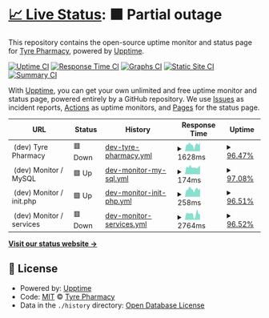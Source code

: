# [📈 Live Status](https://tyrepharm.github.io/upptime-test): <!--live status--> **🟧 Partial outage**

This repository contains the open-source uptime monitor and status page for [Tyre Pharmacy](https://tyrepharm.ru), powered by [Upptime](https://github.com/upptime/upptime).

[![Uptime CI](https://github.com/koj-co/upptime/workflows/Uptime%20CI/badge.svg)](https://github.com/koj-co/upptime/actions?query=workflow%3A%22Uptime+CI%22)
[![Response Time CI](https://github.com/koj-co/upptime/workflows/Response%20Time%20CI/badge.svg)](https://github.com/koj-co/upptime/actions?query=workflow%3A%22Response+Time+CI%22)
[![Graphs CI](https://github.com/koj-co/upptime/workflows/Graphs%20CI/badge.svg)](https://github.com/koj-co/upptime/actions?query=workflow%3A%22Graphs+CI%22)
[![Static Site CI](https://github.com/koj-co/upptime/workflows/Static%20Site%20CI/badge.svg)](https://github.com/koj-co/upptime/actions?query=workflow%3A%22Static+Site+CI%22)
[![Summary CI](https://github.com/koj-co/upptime/workflows/Summary%20CI/badge.svg)](https://github.com/koj-co/upptime/actions?query=workflow%3A%22Summary+CI%22)

With [Upptime](https://upptime.js.org), you can get your own unlimited and free uptime monitor and status page, powered entirely by a GitHub repository. We use [Issues](https://github.com/tyrepharm/upptime-test/issues) as incident reports, [Actions](https://github.com/tyrepharm/upptime-test/actions) as uptime monitors, and [Pages](https://tyrepharm.github.io/upptime-test) for the status page.

<!--start: status pages-->
<!-- This summary is generated by Upptime (https://github.com/upptime/upptime) -->
<!-- Do not edit this manually, your changes will be overwritten -->
<!-- prettier-ignore -->
| URL | Status | History | Response Time | Uptime |
| --- | ------ | ------- | ------------- | ------ |
| <img alt="" src="https://favicons.githubusercontent.com/null" height="13"> (dev) Tyre Pharmacy | 🟥 Down | [dev-tyre-pharmacy.yml](https://github.com/tyrepharm/upptime-test/commits/master/history/dev-tyre-pharmacy.yml) | <details><summary><img alt="Response time graph" src="./graphs/dev-tyre-pharmacy/response-time-week.png" height="20"> 1628ms</summary><br><a href="https://tyrepharm.github.io/upptime-test/history/dev-tyre-pharmacy"><img alt="Response time 1644" src="https://img.shields.io/endpoint?url=https%3A%2F%2Fraw.githubusercontent.com%2Ftyrepharm%2Fupptime-test%2Fmaster%2Fapi%2Fdev-tyre-pharmacy%2Fresponse-time.json"></a><br><a href="https://tyrepharm.github.io/upptime-test/history/dev-tyre-pharmacy"><img alt="24-hour response time 2043" src="https://img.shields.io/endpoint?url=https%3A%2F%2Fraw.githubusercontent.com%2Ftyrepharm%2Fupptime-test%2Fmaster%2Fapi%2Fdev-tyre-pharmacy%2Fresponse-time-day.json"></a><br><a href="https://tyrepharm.github.io/upptime-test/history/dev-tyre-pharmacy"><img alt="7-day response time 1628" src="https://img.shields.io/endpoint?url=https%3A%2F%2Fraw.githubusercontent.com%2Ftyrepharm%2Fupptime-test%2Fmaster%2Fapi%2Fdev-tyre-pharmacy%2Fresponse-time-week.json"></a><br><a href="https://tyrepharm.github.io/upptime-test/history/dev-tyre-pharmacy"><img alt="30-day response time 1698" src="https://img.shields.io/endpoint?url=https%3A%2F%2Fraw.githubusercontent.com%2Ftyrepharm%2Fupptime-test%2Fmaster%2Fapi%2Fdev-tyre-pharmacy%2Fresponse-time-month.json"></a><br><a href="https://tyrepharm.github.io/upptime-test/history/dev-tyre-pharmacy"><img alt="1-year response time 1644" src="https://img.shields.io/endpoint?url=https%3A%2F%2Fraw.githubusercontent.com%2Ftyrepharm%2Fupptime-test%2Fmaster%2Fapi%2Fdev-tyre-pharmacy%2Fresponse-time-year.json"></a></details> | <details><summary><a href="https://tyrepharm.github.io/upptime-test/history/dev-tyre-pharmacy">96.47%</a></summary><a href="https://tyrepharm.github.io/upptime-test/history/dev-tyre-pharmacy"><img alt="All-time uptime 99.23%" src="https://img.shields.io/endpoint?url=https%3A%2F%2Fraw.githubusercontent.com%2Ftyrepharm%2Fupptime-test%2Fmaster%2Fapi%2Fdev-tyre-pharmacy%2Fuptime.json"></a><br><a href="https://tyrepharm.github.io/upptime-test/history/dev-tyre-pharmacy"><img alt="24-hour uptime 99.87%" src="https://img.shields.io/endpoint?url=https%3A%2F%2Fraw.githubusercontent.com%2Ftyrepharm%2Fupptime-test%2Fmaster%2Fapi%2Fdev-tyre-pharmacy%2Fuptime-day.json"></a><br><a href="https://tyrepharm.github.io/upptime-test/history/dev-tyre-pharmacy"><img alt="7-day uptime 96.47%" src="https://img.shields.io/endpoint?url=https%3A%2F%2Fraw.githubusercontent.com%2Ftyrepharm%2Fupptime-test%2Fmaster%2Fapi%2Fdev-tyre-pharmacy%2Fuptime-week.json"></a><br><a href="https://tyrepharm.github.io/upptime-test/history/dev-tyre-pharmacy"><img alt="30-day uptime 98.75%" src="https://img.shields.io/endpoint?url=https%3A%2F%2Fraw.githubusercontent.com%2Ftyrepharm%2Fupptime-test%2Fmaster%2Fapi%2Fdev-tyre-pharmacy%2Fuptime-month.json"></a><br><a href="https://tyrepharm.github.io/upptime-test/history/dev-tyre-pharmacy"><img alt="1-year uptime 99.23%" src="https://img.shields.io/endpoint?url=https%3A%2F%2Fraw.githubusercontent.com%2Ftyrepharm%2Fupptime-test%2Fmaster%2Fapi%2Fdev-tyre-pharmacy%2Fuptime-year.json"></a></details>
| <img alt="" src="https://favicons.githubusercontent.com/null" height="13"> (dev) Monitor / MySQL | 🟩 Up | [dev-monitor-my-sql.yml](https://github.com/tyrepharm/upptime-test/commits/master/history/dev-monitor-my-sql.yml) | <details><summary><img alt="Response time graph" src="./graphs/dev-monitor-my-sql/response-time-week.png" height="20"> 174ms</summary><br><a href="https://tyrepharm.github.io/upptime-test/history/dev-monitor-my-sql"><img alt="Response time 403" src="https://img.shields.io/endpoint?url=https%3A%2F%2Fraw.githubusercontent.com%2Ftyrepharm%2Fupptime-test%2Fmaster%2Fapi%2Fdev-monitor-my-sql%2Fresponse-time.json"></a><br><a href="https://tyrepharm.github.io/upptime-test/history/dev-monitor-my-sql"><img alt="24-hour response time 179" src="https://img.shields.io/endpoint?url=https%3A%2F%2Fraw.githubusercontent.com%2Ftyrepharm%2Fupptime-test%2Fmaster%2Fapi%2Fdev-monitor-my-sql%2Fresponse-time-day.json"></a><br><a href="https://tyrepharm.github.io/upptime-test/history/dev-monitor-my-sql"><img alt="7-day response time 174" src="https://img.shields.io/endpoint?url=https%3A%2F%2Fraw.githubusercontent.com%2Ftyrepharm%2Fupptime-test%2Fmaster%2Fapi%2Fdev-monitor-my-sql%2Fresponse-time-week.json"></a><br><a href="https://tyrepharm.github.io/upptime-test/history/dev-monitor-my-sql"><img alt="30-day response time 334" src="https://img.shields.io/endpoint?url=https%3A%2F%2Fraw.githubusercontent.com%2Ftyrepharm%2Fupptime-test%2Fmaster%2Fapi%2Fdev-monitor-my-sql%2Fresponse-time-month.json"></a><br><a href="https://tyrepharm.github.io/upptime-test/history/dev-monitor-my-sql"><img alt="1-year response time 403" src="https://img.shields.io/endpoint?url=https%3A%2F%2Fraw.githubusercontent.com%2Ftyrepharm%2Fupptime-test%2Fmaster%2Fapi%2Fdev-monitor-my-sql%2Fresponse-time-year.json"></a></details> | <details><summary><a href="https://tyrepharm.github.io/upptime-test/history/dev-monitor-my-sql">97.08%</a></summary><a href="https://tyrepharm.github.io/upptime-test/history/dev-monitor-my-sql"><img alt="All-time uptime 99.35%" src="https://img.shields.io/endpoint?url=https%3A%2F%2Fraw.githubusercontent.com%2Ftyrepharm%2Fupptime-test%2Fmaster%2Fapi%2Fdev-monitor-my-sql%2Fuptime.json"></a><br><a href="https://tyrepharm.github.io/upptime-test/history/dev-monitor-my-sql"><img alt="24-hour uptime 100.00%" src="https://img.shields.io/endpoint?url=https%3A%2F%2Fraw.githubusercontent.com%2Ftyrepharm%2Fupptime-test%2Fmaster%2Fapi%2Fdev-monitor-my-sql%2Fuptime-day.json"></a><br><a href="https://tyrepharm.github.io/upptime-test/history/dev-monitor-my-sql"><img alt="7-day uptime 97.08%" src="https://img.shields.io/endpoint?url=https%3A%2F%2Fraw.githubusercontent.com%2Ftyrepharm%2Fupptime-test%2Fmaster%2Fapi%2Fdev-monitor-my-sql%2Fuptime-week.json"></a><br><a href="https://tyrepharm.github.io/upptime-test/history/dev-monitor-my-sql"><img alt="30-day uptime 98.98%" src="https://img.shields.io/endpoint?url=https%3A%2F%2Fraw.githubusercontent.com%2Ftyrepharm%2Fupptime-test%2Fmaster%2Fapi%2Fdev-monitor-my-sql%2Fuptime-month.json"></a><br><a href="https://tyrepharm.github.io/upptime-test/history/dev-monitor-my-sql"><img alt="1-year uptime 99.35%" src="https://img.shields.io/endpoint?url=https%3A%2F%2Fraw.githubusercontent.com%2Ftyrepharm%2Fupptime-test%2Fmaster%2Fapi%2Fdev-monitor-my-sql%2Fuptime-year.json"></a></details>
| <img alt="" src="https://favicons.githubusercontent.com/null" height="13"> (dev) Monitor / init.php | 🟩 Up | [dev-monitor-init-php.yml](https://github.com/tyrepharm/upptime-test/commits/master/history/dev-monitor-init-php.yml) | <details><summary><img alt="Response time graph" src="./graphs/dev-monitor-init-php/response-time-week.png" height="20"> 258ms</summary><br><a href="https://tyrepharm.github.io/upptime-test/history/dev-monitor-init-php"><img alt="Response time 451" src="https://img.shields.io/endpoint?url=https%3A%2F%2Fraw.githubusercontent.com%2Ftyrepharm%2Fupptime-test%2Fmaster%2Fapi%2Fdev-monitor-init-php%2Fresponse-time.json"></a><br><a href="https://tyrepharm.github.io/upptime-test/history/dev-monitor-init-php"><img alt="24-hour response time 237" src="https://img.shields.io/endpoint?url=https%3A%2F%2Fraw.githubusercontent.com%2Ftyrepharm%2Fupptime-test%2Fmaster%2Fapi%2Fdev-monitor-init-php%2Fresponse-time-day.json"></a><br><a href="https://tyrepharm.github.io/upptime-test/history/dev-monitor-init-php"><img alt="7-day response time 258" src="https://img.shields.io/endpoint?url=https%3A%2F%2Fraw.githubusercontent.com%2Ftyrepharm%2Fupptime-test%2Fmaster%2Fapi%2Fdev-monitor-init-php%2Fresponse-time-week.json"></a><br><a href="https://tyrepharm.github.io/upptime-test/history/dev-monitor-init-php"><img alt="30-day response time 391" src="https://img.shields.io/endpoint?url=https%3A%2F%2Fraw.githubusercontent.com%2Ftyrepharm%2Fupptime-test%2Fmaster%2Fapi%2Fdev-monitor-init-php%2Fresponse-time-month.json"></a><br><a href="https://tyrepharm.github.io/upptime-test/history/dev-monitor-init-php"><img alt="1-year response time 451" src="https://img.shields.io/endpoint?url=https%3A%2F%2Fraw.githubusercontent.com%2Ftyrepharm%2Fupptime-test%2Fmaster%2Fapi%2Fdev-monitor-init-php%2Fresponse-time-year.json"></a></details> | <details><summary><a href="https://tyrepharm.github.io/upptime-test/history/dev-monitor-init-php">96.51%</a></summary><a href="https://tyrepharm.github.io/upptime-test/history/dev-monitor-init-php"><img alt="All-time uptime 99.29%" src="https://img.shields.io/endpoint?url=https%3A%2F%2Fraw.githubusercontent.com%2Ftyrepharm%2Fupptime-test%2Fmaster%2Fapi%2Fdev-monitor-init-php%2Fuptime.json"></a><br><a href="https://tyrepharm.github.io/upptime-test/history/dev-monitor-init-php"><img alt="24-hour uptime 100.00%" src="https://img.shields.io/endpoint?url=https%3A%2F%2Fraw.githubusercontent.com%2Ftyrepharm%2Fupptime-test%2Fmaster%2Fapi%2Fdev-monitor-init-php%2Fuptime-day.json"></a><br><a href="https://tyrepharm.github.io/upptime-test/history/dev-monitor-init-php"><img alt="7-day uptime 96.51%" src="https://img.shields.io/endpoint?url=https%3A%2F%2Fraw.githubusercontent.com%2Ftyrepharm%2Fupptime-test%2Fmaster%2Fapi%2Fdev-monitor-init-php%2Fuptime-week.json"></a><br><a href="https://tyrepharm.github.io/upptime-test/history/dev-monitor-init-php"><img alt="30-day uptime 98.85%" src="https://img.shields.io/endpoint?url=https%3A%2F%2Fraw.githubusercontent.com%2Ftyrepharm%2Fupptime-test%2Fmaster%2Fapi%2Fdev-monitor-init-php%2Fuptime-month.json"></a><br><a href="https://tyrepharm.github.io/upptime-test/history/dev-monitor-init-php"><img alt="1-year uptime 99.29%" src="https://img.shields.io/endpoint?url=https%3A%2F%2Fraw.githubusercontent.com%2Ftyrepharm%2Fupptime-test%2Fmaster%2Fapi%2Fdev-monitor-init-php%2Fuptime-year.json"></a></details>
| <img alt="" src="https://favicons.githubusercontent.com/null" height="13"> (dev) Monitor / services | 🟥 Down | [dev-monitor-services.yml](https://github.com/tyrepharm/upptime-test/commits/master/history/dev-monitor-services.yml) | <details><summary><img alt="Response time graph" src="./graphs/dev-monitor-services/response-time-week.png" height="20"> 2764ms</summary><br><a href="https://tyrepharm.github.io/upptime-test/history/dev-monitor-services"><img alt="Response time 2126" src="https://img.shields.io/endpoint?url=https%3A%2F%2Fraw.githubusercontent.com%2Ftyrepharm%2Fupptime-test%2Fmaster%2Fapi%2Fdev-monitor-services%2Fresponse-time.json"></a><br><a href="https://tyrepharm.github.io/upptime-test/history/dev-monitor-services"><img alt="24-hour response time 2744" src="https://img.shields.io/endpoint?url=https%3A%2F%2Fraw.githubusercontent.com%2Ftyrepharm%2Fupptime-test%2Fmaster%2Fapi%2Fdev-monitor-services%2Fresponse-time-day.json"></a><br><a href="https://tyrepharm.github.io/upptime-test/history/dev-monitor-services"><img alt="7-day response time 2764" src="https://img.shields.io/endpoint?url=https%3A%2F%2Fraw.githubusercontent.com%2Ftyrepharm%2Fupptime-test%2Fmaster%2Fapi%2Fdev-monitor-services%2Fresponse-time-week.json"></a><br><a href="https://tyrepharm.github.io/upptime-test/history/dev-monitor-services"><img alt="30-day response time 2463" src="https://img.shields.io/endpoint?url=https%3A%2F%2Fraw.githubusercontent.com%2Ftyrepharm%2Fupptime-test%2Fmaster%2Fapi%2Fdev-monitor-services%2Fresponse-time-month.json"></a><br><a href="https://tyrepharm.github.io/upptime-test/history/dev-monitor-services"><img alt="1-year response time 2126" src="https://img.shields.io/endpoint?url=https%3A%2F%2Fraw.githubusercontent.com%2Ftyrepharm%2Fupptime-test%2Fmaster%2Fapi%2Fdev-monitor-services%2Fresponse-time-year.json"></a></details> | <details><summary><a href="https://tyrepharm.github.io/upptime-test/history/dev-monitor-services">96.52%</a></summary><a href="https://tyrepharm.github.io/upptime-test/history/dev-monitor-services"><img alt="All-time uptime 99.22%" src="https://img.shields.io/endpoint?url=https%3A%2F%2Fraw.githubusercontent.com%2Ftyrepharm%2Fupptime-test%2Fmaster%2Fapi%2Fdev-monitor-services%2Fuptime.json"></a><br><a href="https://tyrepharm.github.io/upptime-test/history/dev-monitor-services"><img alt="24-hour uptime 99.99%" src="https://img.shields.io/endpoint?url=https%3A%2F%2Fraw.githubusercontent.com%2Ftyrepharm%2Fupptime-test%2Fmaster%2Fapi%2Fdev-monitor-services%2Fuptime-day.json"></a><br><a href="https://tyrepharm.github.io/upptime-test/history/dev-monitor-services"><img alt="7-day uptime 96.52%" src="https://img.shields.io/endpoint?url=https%3A%2F%2Fraw.githubusercontent.com%2Ftyrepharm%2Fupptime-test%2Fmaster%2Fapi%2Fdev-monitor-services%2Fuptime-week.json"></a><br><a href="https://tyrepharm.github.io/upptime-test/history/dev-monitor-services"><img alt="30-day uptime 98.73%" src="https://img.shields.io/endpoint?url=https%3A%2F%2Fraw.githubusercontent.com%2Ftyrepharm%2Fupptime-test%2Fmaster%2Fapi%2Fdev-monitor-services%2Fuptime-month.json"></a><br><a href="https://tyrepharm.github.io/upptime-test/history/dev-monitor-services"><img alt="1-year uptime 99.22%" src="https://img.shields.io/endpoint?url=https%3A%2F%2Fraw.githubusercontent.com%2Ftyrepharm%2Fupptime-test%2Fmaster%2Fapi%2Fdev-monitor-services%2Fuptime-year.json"></a></details>

<!--end: status pages-->

[**Visit our status website →**](https://tyrepharm.github.io/upptime-test)

## 📄 License

- Powered by: [Upptime](https://github.com/upptime/upptime)
- Code: [MIT](./LICENSE) © [Tyre Pharmacy](https://tyrepharm.ru)
- Data in the `./history` directory: [Open Database License](https://opendatacommons.org/licenses/odbl/1-0/)
